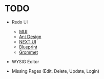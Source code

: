 # TODO
+ Redo UI
    + [MUI](https://mui.com/material-ui/getting-started/installation/)
    + [Ant Design](https://ant.design/docs/react/getting-started)
    + [NEXT UI](https://nextui.org/docs/guide/getting-started)
    + [Blueprint](https://blueprintjs.com/docs/#blueprint)
    + [Grommet](https://v2.grommet.io/components)

+ WYSIG Editor
+ Missing Pages (Edit, Delete, Update, Login)